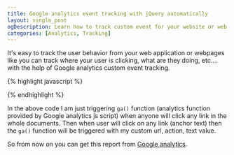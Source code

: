 ```yaml
---
title: Google analytics event tracking with jQuery automatically
layout: single_post
ogDescription: Learn how to track custom event for your website or web application with google analytics custom event tracking
categories: [Analytics, Tracking]
---
```


It's easy to track the user behavior from your web application or webpages like you can track where your user is clicking, what are they doing, etc.... with the help of Google analytics custom event tracking.

{% highlight javascript %}
<script>
$(document).ready(function(){
        $('a').on('click', function() {
            var anchorText = $(this).text();
            var anchorUrl = $(this).attr('href');

            ga('send', 'event', 'link', 'click', anchorText, anchorUrl);
        });
    })
</script>
{% endhighlight %}

In the above code I am just triggering `ga()` function (analytics function provided by Google analytics js script) when anyone will click any link in the whole documents. Then when user will click on any link (anchor text) then the `ga()` function will be triggered with my custom url, action, text value.

So from now on you can get this report from [Google analytics](http://www.google.com/analytics).
